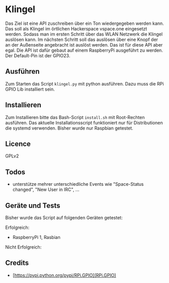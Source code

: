 # Klingel
Das Ziel ist eine API zuschreiben über ein Ton wiedergegeben werden kann. Das soll als Klingel im örtlichen Hackerspace vspace.one eingesetzt werden. Sodass man im ersten Schritt über das WLAN Netzwerk die Klingel auslösen kann. Im nächsten Schritt soll das auslösen über eine Knopf der an der Außenseite angebracht ist auslöst werden. Das ist für diese API aber egal. Die API ist dafür gebaut auf einem RaspberryPi ausgeführt zu werden. Der Default-Pin ist der GPIO23.

## Ausführen
Zum Starten das Script `klingel.py` mit python ausführen. Dazu muss die RPi GPIO Lib installiert sein.

## Installieren
Zum Installieren bitte das Bash-Script `install.sh` mit Root-Rechten ausführen. Das aktuelle Installationsscript funktioniert nur für Distributionen die systemd verwenden. Bisher wurde nur Raspbian getestet.

## Licence
GPLv2

## Todos
+ unterstütze mehrer unterschiedliche Events wie "Space-Status changed", "New User in IRC", ...

## Geräte und Tests
Bisher wurde das Script auf folgenden Geräten getestet:

Erfolgreich:
+ RaspberryPi 1, Rasbian

Nicht Erfolgreich:

## Credits
+ [https://pypi.python.org/pypi/RPi.GPIO](RPi.GPIO)
